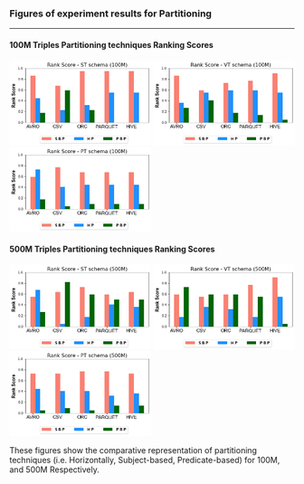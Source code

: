 ### Figures of experiment results for Partitioning
---

#### 100M Triples Partitioning techniques Ranking Scores


<img src="figures/DistributedExperiments/partitioningRankingScores/100M/Partitioning_100M_ST.png" alt="spark" width="250" height="150">       <img src="figures/DistributedExperiments/partitioningRankingScores/100M/Partitioning_100M_VT.png" alt="spark" width="250" height="150">       <img src="figures/DistributedExperiments/partitioningRankingScores/100M/Partitioning_100M_PT.png" alt="spark" width="250" height="150">

#### 500M Triples Partitioning techniques Ranking Scores


<img src="figures/DistributedExperiments/partitioningRankingScores/500M/Partitioning_500M_ST.png" alt="spark" width="250" height="150">       <img src="figures/DistributedExperiments/partitioningRankingScores/500M/Partitioning_500M_VT.png" alt="spark" width="250" height="150">       <img src="figures/DistributedExperiments/partitioningRankingScores/500M/Partitioning_500M_PT.png" alt="spark" width="250" height="150">

 
These figures show the comparative representation of partitioning techniques (i.e. Horizontally, Subject-based, Predicate-based) for 100M, and 500M Respectively.
